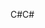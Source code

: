 <span data-ttu-id="ec5a7-101">C#</span><span class="sxs-lookup"><span data-stu-id="ec5a7-101">C#</span></span>